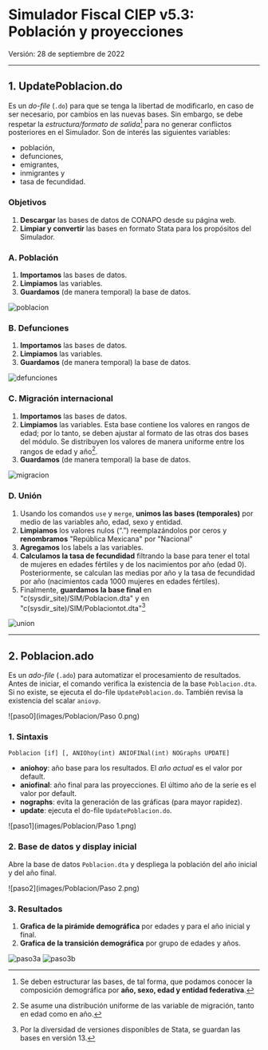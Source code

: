 # Simulador Fiscal CIEP v5.3: Población y proyecciones

Versión: 28 de septiembre de 2022


---


## 1. UpdatePoblacion.do
Es un *do-file* (`.do`) para que se tenga la libertad de modificarlo, en caso de ser necesario, por cambios en las nuevas bases. Sin embargo, se debe respetar la *estructura/formato de salida*[^1] para no generar conflictos posteriores en el Simulador. Son de interés las siguientes variables:

* población,
* defunciones,
* emigrantes,
* inmigrantes y
* tasa de fecundidad.

[^1]: Se deben estructurar las bases, de tal forma, que podamos conocer la composición demográfica por **año, sexo, edad y entidad federativa**.



### Objetivos

1. **Descargar** las bases de datos de CONAPO desde su página web.
2. **Limpiar y convertir** las bases en formato Stata para los propósitos del Simulador.



### A. Población
1. **Importamos** las bases de datos.
2. **Limpiamos** las variables.
3. **Guardamos** (de manera temporal) la base de datos.

![poblacion](images/Poblacion/poblacion.png)



### B. Defunciones

1. **Importamos** las bases de datos.
2. **Limpiamos** las variables.
3. **Guardamos** (de manera temporal) la base de datos.

![defunciones](images/Poblacion/defunciones.png)



### C. Migración internacional
1. **Importamos** las bases de datos.
2. **Limpiamos** las variables. Esta base contiene los valores en rangos de edad; por lo tanto, se deben ajustar al formato de las otras dos bases del módulo. Se distribuyen los valores de manera uniforme entre los rangos de edad y año[^2].
3. **Guardamos** (de manera temporal) la base de datos.

[^2]: Se asume una distribución uniforme de las variable de migración, tanto en edad como en año. 

![migracion](images/Poblacion/migracion.png)



### D. Unión
1. Usando los comandos `use` y `merge`, **unimos las bases (temporales)** por medio de las variables año, edad, sexo y entidad.
2. **Limpiamos** los valores nulos (“.”) reemplazándolos por ceros y **renombramos** "República Mexicana" por "Nacional"
3. **Agregamos**  los labels a las variables.
4. **Calculamos la tasa de fecundidad** filtrando la base para tener el total de mujeres en edades fértiles y de los nacimientos por año (edad 0). Posteriormente, se calculan las medias por año y la tasa de fecundidad por año (nacimientos cada 1000 mujeres en edades fértiles).
5. Finalmente, **guardamos la base final** en "c(sysdir_site)/SIM/Poblacion.dta" y en  "c(sysdir_site)/SIM/Poblaciontot.dta"[^3]

[^3]: Por la diversidad de versiones disponibles de Stata, se guardan las bases en versión 13.

![union](images/Poblacion/union.png)


---


## 2. Poblacion.ado
Es un *ado-file* (`.ado`) para automatizar el procesamiento de resultados. Antes de iniciar, el comando verifica la existencia de la base `Poblacion.dta`. Si no existe, se ejecuta el do-file `UpdatePoblacion.do`. También revisa la existencia del scalar `aniovp`.

![paso0](images/Poblacion/Paso 0.png)



### 1. Sintaxis
`Poblacion [if] [, ANIOhoy(int) ANIOFINal(int) NOGraphs UPDATE]`

* **aniohoy**: año base para los resultados. El *año actual* es el valor por default.
* **aniofinal**: año final para las proyecciones. El último año de la serie es el valor por default.
* **nographs**: evita la generación de las gráficas (para mayor rapidez).
* **update**: ejecuta el do-file `UpdatePoblacion.do`.

![paso1](images/Poblacion/Paso 1.png)



### 2. Base de datos y display inicial
Abre la base de datos `Poblacion.dta` y despliega la población del año inicial y del año final.

![paso2](images/Poblacion/Paso 2.png)



### 3. Resultados
1. **Grafica de la pirámide demográfica** por edades y para el año inicial y final.
2. **Grafica de la transición demográfica** por grupo de edades y años.

![paso3a](images/Poblacion/P_2022_2050_Nacional.png)
![paso3b](images/Poblacion/E_Nacional.png)

